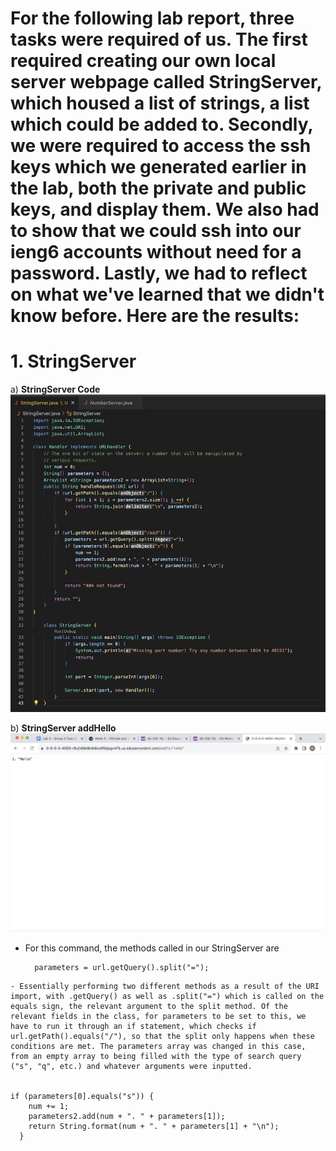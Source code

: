 # **For the following lab report, three tasks were required of us. The first required creating our own local server webpage called StringServer, which housed a list of strings, a list which could be added to. Secondly, we were required to access the ssh keys which we generated earlier in the lab, both the private and public keys, and display them. We also had to show that we could ssh into our ieng6 accounts without need for a password. Lastly, we had to reflect on what we've learned that we didn't know before. Here are the results:** 

# **1. StringServer**

a) **StringServer Code**
![image](StringServerCode.jpg)

b) **StringServer addHello**
![image](StringServerAddHello.jpg)

- For this command, the methods called in our StringServer are
  ```
    parameters = url.getQuery().split("=");
```
- Essentially performing two different methods as a result of the URI import, with .getQuery() as well as .split("=") which is called on the equals sign, the relevant argument to the split method. Of the relevant fields in the class, for parameters to be set to this, we have to run it through an if statement, which checks if url.getPath().equals("/"), so that the split only happens when these conditions are met. The parameters array was changed in this case, from an empty array to being filled with the type of search query ("s", "q", etc.) and whatever arguments were inputted. 

 
if (parameters[0].equals("s")) {
    num += 1;
    parameters2.add(num + ". " + parameters[1]);
    return String.format(num + ". " + parameters[1] + "\n");
  }

